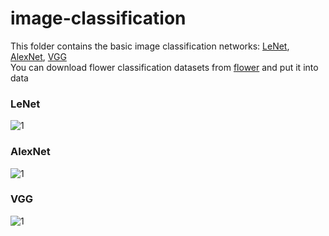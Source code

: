 # image-classification
This folder contains the basic image classification networks: [LeNet](https://github.com/Kyrie798/image-classification/tree/main/LeNet), [AlexNet](https://github.com/Kyrie798/image-classification/tree/main/LeNet), [VGG](https://github.com/Kyrie798/image-classification/tree/main/VGG)  
You can download flower classification datasets from [flower](https://storage.googleapis.com/download.tensorflow.org/example_images/flower_photos.tgz) and put it into data
### LeNet
![1](https://user-images.githubusercontent.com/56728472/228415927-0bd9c7d8-6575-4a74-8231-c0f0e5c8af8e.png)
### AlexNet
![1](https://user-images.githubusercontent.com/56728472/228416336-97ed1e26-42fe-4ede-a7f7-5163857d4ebe.png=100*100)
### VGG
![1](https://user-images.githubusercontent.com/56728472/228440660-e01bdf5e-6b8d-4974-bcab-aefc79caa048.png)

